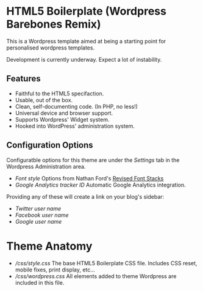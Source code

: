 #  HTML5 Boilerplate (Wordpress Barebones Remix)

This is a Wordpress template aimed at being a starting point for personalised wordpress templates.

Development is currently underway. Expect a lot of instability.

## Features

* Faithful to the HTML5 specifaction.
* Usable, out of the box.
* Clean, self-documenting code. (In PHP, no less!)
* Universal device and browser support. 
* Supports Wordpress' Widget system.
* Hooked into WordPress' administration system. 

## Configuration Options

Configuratble options for this theme are under the *Settings* tab in the Wordpress Administration area.

* _Font style_ Options from Nathan Ford's [Revised Font Stacks](http://www.awayback.com/revised-font-stack/)  
* _Google Analytics tracker ID_ Automatic Google Analytics integration.

Providing any of these will create a link on your blog's sidebar:

* _Twitter user name_
* _Facebook user name_
* _Google user name_    

# Theme Anatomy
* */css/style.css* The base HTML5 Boilerplate CSS file. Includes CSS reset, mobile fixes, print display, etc...
* */css/wordpress.css* All elements added to theme Wordpress are included in this file.

 